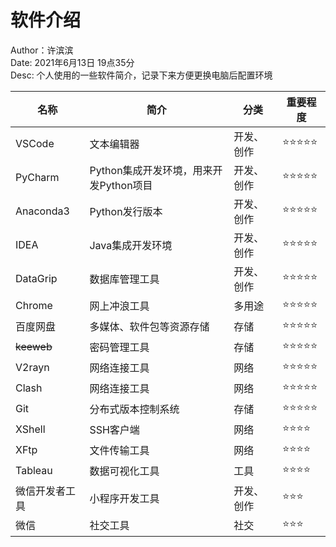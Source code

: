 软件介绍
=======
Author：许滨滨  
Date: 2021年6月13日 19点35分  
Desc: 个人使用的一些软件简介，记录下来方便更换电脑后配置环境

| 名称 | 简介 | 分类 | 重要程度 |
| ---- | ---- | ---- | ----|
|  VSCode | 文本编辑器 | 开发、创作 | ⭐⭐⭐⭐⭐ |
| PyCharm | Python集成开发环境，用来开发Python项目 | 开发、创作 | ⭐⭐⭐⭐⭐ |
| Anaconda3 | Python发行版本 | 开发、创作 | ⭐⭐⭐⭐⭐ |
| IDEA | Java集成开发环境 | 开发、创作 | ⭐⭐⭐⭐⭐ |
| DataGrip | 数据库管理工具 | 开发、创作 | ⭐⭐⭐⭐⭐ |
| Chrome | 网上冲浪工具| 多用途 | ⭐⭐⭐⭐⭐ |
| 百度网盘 | 多媒体、软件包等资源存储 | 存储 | ⭐⭐⭐⭐⭐ |
| ~~keeweb~~ | 密码管理工具 | 存储 | ⭐⭐⭐⭐⭐ |
| V2rayn | 网络连接工具 | 网络 | ⭐⭐⭐⭐⭐ |
| Clash | 网络连接工具 | 网络 | ⭐⭐⭐⭐⭐ |
| Git | 分布式版本控制系统 | 存储 | ⭐⭐⭐⭐⭐ |
| XShell |  SSH客户端 | 网络 | ⭐⭐⭐⭐ |
| XFtp | 文件传输工具 | 网络 | ⭐⭐⭐⭐ |
| Tableau | 数据可视化工具 | 工具 | ⭐⭐⭐⭐ |
| 微信开发者工具 | 小程序开发工具 | 开发、创作 | ⭐⭐⭐ |
| 微信 | 社交工具 | 社交 | ⭐⭐⭐ |


